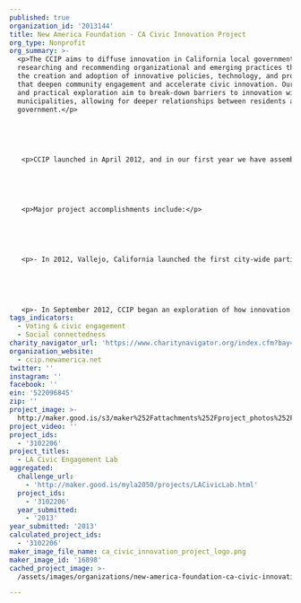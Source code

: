 ```yaml
---
published: true
organization_id: '2013144'
title: New America Foundation - CA Civic Innovation Project
org_type: Nonprofit
org_summary: >-
  <p>The CCIP aims to diffuse innovation in California local governments through
  researching and recommending organizational and emerging practices that enable
  the creation and adoption of innovative policies, technology, and programs
  that deepen community engagement and accelerate civic innovation. Our research
  and practical exploration aim to break-down barriers to innovation within
  municipalities, allowing for deeper relationships between residents and
  government.</p>
   
   
   
   
   
   <p>CCIP launched in April 2012, and in our first year we have assembled a team of staff, interns, advisors, and partners that are dedicated to supporting CCIP in achieving long-term sustainability and changing the way California local governments work in order to be more responsive to their residents, enhancing social connectedness..</p>
   
   
   
   
   
   <p>Major project accomplishments include:</p>
   
   
   
   
   
   <p>- In 2012, Vallejo, California launched the first city-wide participatory budgeting process in the United States. The City of Vallejo will invite residents to decide how to spend over $3.4 million in sales tax revenue. Through a year-long PB process, thousands of residents will engage in critical discussions and decisions about the future of the city. The process aims to generate more informed spending, develop new grassroots leaders, build stronger communities, educate the public, expand civic participation, and forge deeper connections between government officials and citizens. CCIP serves as a research partner on this project because we are interested in the numerous impacts participatory budgeting can have in a community.</p>
   
   
   
   
   
   <p>- In September 2012, CCIP began an exploration of how innovation spreads in local government, through a study of how local governmental leaders use formal and informal networks to share information. The project uses a diverse set of methodologies -- from conversations with experts on networks and city administration, to surveys and interviews with public servants and city government associations, to documentation of knowledge sharing practices in several innovative projects undertaken by cities and counties in California. Together, these methods will allow us to explain how city staffers currently receive and disseminate information related to innovation, the barriers to more effective diffusion of ideas and approaches, and the ways in which existing formal networks might be modified to promote better collaboration and communication. We hope that the study will build on successes in the civic innovation space by helping to institutionalize the spread of innovation within and between cities. We seek to provide a roadmap to formal networks for effective modification and replication of successful projects. Our findings report will be released the week of April 1st.</p>
tags_indicators:
  - Voting & civic engagement
  - Social connectedness
charity_navigator_url: 'https://www.charitynavigator.org/index.cfm?bay=search.profile&ein=522096845'
organization_website:
  - ccip.newamerica.net
twitter: ''
instagram: ''
facebook: ''
ein: '522096845'
zip: ''
project_image: >-
  http://maker.good.is/s3/maker%252Fattachments%252Fproject_photos%252Fimages%252F16898%252Fdisplay%252Fca_civic_innovation_project_logo.png=c570x385
project_video: ''
project_ids:
  - '3102206'
project_titles:
  - LA Civic Engagement Lab
aggregated:
  challenge_url:
    - 'http://maker.good.is/myla2050/projects/LACivicLab.html'
  project_ids:
    - '3102206'
  year_submitted:
    - '2013'
year_submitted: '2013'
calculated_project_ids:
  - '3102206'
maker_image_file_name: ca_civic_innovation_project_logo.png
maker_image_id: '16898'
cached_project_image: >-
  /assets/images/organizations/new-america-foundation-ca-civic-innovation-project/maker.good.is/s3/maker%252Fattachments%252Fproject_photos%252Fimages%252F16898%252Fdisplay%252Fca_civic_innovation_project_logo.png=c570x385.png

---
```


